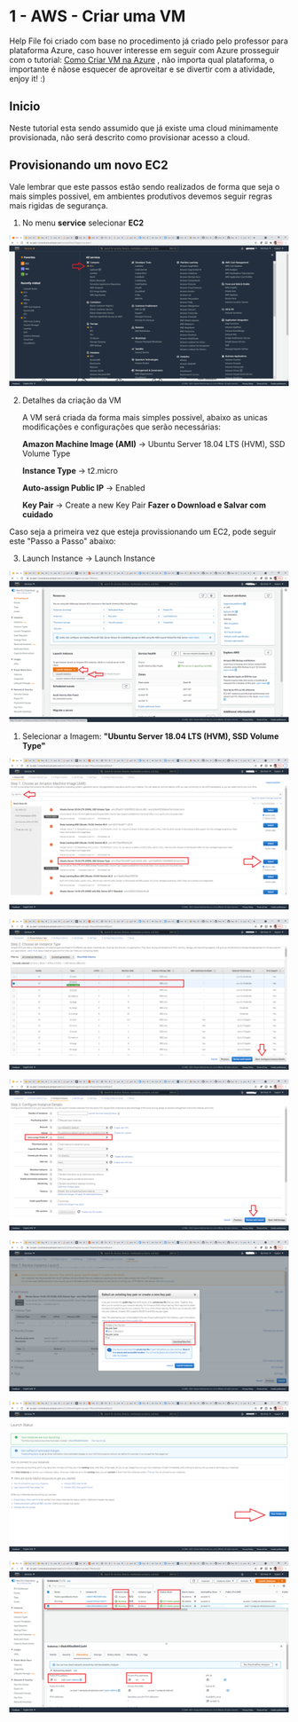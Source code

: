 # 1 - AWS - Criar uma VM

Help File foi criado com base no procedimento já criado pelo professor para plataforma Azure, caso houver interesse em seguir com Azure prosseguir com o tutorial: [Como Criar VM na Azure](https://github.com/thiagonogueira/fiap/blob/main/abd/frameworks%20desenvolvimento/1%20-%20azure_criar_vm.md) , não importa qual plataforma, o importante é nãose esquecer de aproveitar e se divertir com a atividade, enjoy it! :)

## Inicio

Neste tutorial esta sendo assumido que já existe uma cloud minimamente provisionada, não será descrito como provisionar acesso a cloud.

## Provisionando um novo EC2

Vale lembrar que este passos estão sendo realizados de forma que seja o mais simples possivel, em ambientes produtivos devemos seguir regras mais rigidas de segurança.


1. No menu **service** selecionar **EC2**

![alt text](https://github.com/dhnomura/Grupo2ABD-FrameworkDev/blob/main/imagens/Aula01Pt01.png)


2. Detalhes da criação da VM
   
   A VM será criada da forma mais simples possivel, abaixo as unicas modificações e configurações que serão necessárias:

     **Amazon Machine Image (AMI)**  ->  Ubuntu Server 18.04 LTS (HVM), SSD Volume Type
     
     **Instance Type**               ->  t2.micro
     
     **Auto-assign Public IP**       ->  Enabled
     
     **Key Pair**                    ->  Create a new Key Pair **Fazer o Download e Salvar com cuidado**


Caso seja a primeira vez que esteja provissionando um EC2, pode seguir este "Passo a Passo" abaixo:

3. Launch Instance -> Launch Instance


![alt text](https://github.com/dhnomura/Grupo2ABD-FrameworkDev/blob/main/imagens/Aula01Pt02.png)

1. Selecionar a Imagem: **"Ubuntu Server 18.04 LTS (HVM), SSD Volume Type"**

![alt text](https://github.com/dhnomura/Grupo2ABD-FrameworkDev/blob/main/imagens/Aula01Pt03.png)

![alt text](https://github.com/dhnomura/Grupo2ABD-FrameworkDev/blob/main/imagens/Aula01Pt04.png)

![alt text](https://github.com/dhnomura/Grupo2ABD-FrameworkDev/blob/main/imagens/Aula01Pt05.png)

![alt text](https://github.com/dhnomura/Grupo2ABD-FrameworkDev/blob/main/imagens/Aula01Pt06.png)

![alt text](https://github.com/dhnomura/Grupo2ABD-FrameworkDev/blob/main/imagens/Aula01Pt07.png)

![alt text](https://github.com/dhnomura/Grupo2ABD-FrameworkDev/blob/main/imagens/Aula01Pt08.png)

